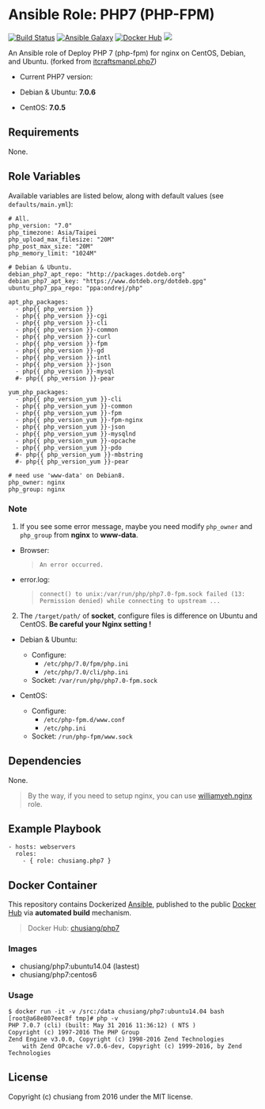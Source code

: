 # Ansible Role: PHP7 (PHP-FPM)

[![Build Status](https://travis-ci.org/chusiang/php7.ansible.role.svg?branch=master)](https://travis-ci.org/chusiang/php7.ansible.role) [![Ansible Galaxy](https://img.shields.io/badge/role-php7-blue.svg)](https://galaxy.ansible.com/chusiang/php7/) [![Docker Hub](https://img.shields.io/badge/docker-php7-blue.svg)](https://hub.docker.com/r/chusiang/php7/) [![](https://images.microbadger.com/badges/image/chusiang/php7.svg)](https://microbadger.com/images/chusiang/php7 "Get your own image badge on microbadger.com")

An Ansible role of Deploy PHP 7 (php-fpm) for nginx on CentOS, Debian, and Ubuntu. (forked from [itcraftsmanpl.php7](https://galaxy.ansible.com/itcraftsmanpl/php7/))

* Current PHP7 version:

 * Debian & Ubuntu: **7.0.6**
 * CentOS: **7.0.5**

## Requirements

None.

## Role Variables

Available variables are listed below, along with default values (see `defaults/main.yml`):

    # All.
    php_version: "7.0"
    php_timezone: Asia/Taipei
    php_upload_max_filesize: "20M"
    php_post_max_size: "20M"
    php_memory_limit: "1024M"
    
    # Debian & Ubuntu.
    debian_php7_apt_repo: "http://packages.dotdeb.org"
    debian_php7_apt_key: "https://www.dotdeb.org/dotdeb.gpg"
    ubuntu_php7_ppa_repo: "ppa:ondrej/php"
    
    apt_php_packages:
      - php{{ php_version }}
      - php{{ php_version }}-cgi
      - php{{ php_version }}-cli
      - php{{ php_version }}-common
      - php{{ php_version }}-curl
      - php{{ php_version }}-fpm
      - php{{ php_version }}-gd
      - php{{ php_version }}-intl
      - php{{ php_version }}-json
      - php{{ php_version }}-mysql
      #- php{{ php_version }}-pear
    
    yum_php_packages:
      - php{{ php_version_yum }}-cli
      - php{{ php_version_yum }}-common
      - php{{ php_version_yum }}-fpm
      - php{{ php_version_yum }}-fpm-nginx
      - php{{ php_version_yum }}-json
      - php{{ php_version_yum }}-mysqlnd
      - php{{ php_version_yum }}-opcache
      - php{{ php_version_yum }}-pdo
      #- php{{ php_version_yum }}-mbstring
      #- php{{ php_version_yum }}-pear
    
    # need use 'www-data' on Debian8.
    php_owner: nginx
    php_group: nginx

### Note

1. If you see some error message, maybe you need modify `php_owner` and `php_group` from **nginx** to **www-data**.

 * Browser:

     > `An error occurred.`

 * error.log:

     > `connect() to unix:/var/run/php/php7.0-fpm.sock failed (13: Permission denied) while connecting to upstream ...`

2. The `/target/path/` of **socket**, configure files is difference on Ubuntu and CentOS. **Be careful your Nginx setting !**

 * Debian & Ubuntu:
      * Configure:
         * `/etc/php/7.0/fpm/php.ini`
         * `/etc/php/7.0/cli/php.ini`
     * Socket: `/var/run/php/php7.0-fpm.sock`

 * CentOS:
     * Configure:
         * `/etc/php-fpm.d/www.conf`
         * `/etc/php.ini`
     * Socket: `/run/php-fpm/www.sock`

## Dependencies

None.

> By the way, if you need to setup nginx, you can use [williamyeh.nginx](https://galaxy.ansible.com/williamyeh/nginx/) role.

## Example Playbook

    - hosts: webservers
      roles:
        - { role: chusiang.php7 }

## Docker Container

This repository contains Dockerized [Ansible](https://github.com/ansible/ansible), published to the public [Docker Hub](https://hub.docker.com/) via **automated build** mechanism.

> Docker Hub: [chusiang/php7](https://hub.docker.com/r/chusiang/php7/)

### Images

* chusiang/php7:ubuntu14.04 (lastest)
* chusiang/php7:centos6

### Usage

    $ docker run -it -v /src:/data chusiang/php7:ubuntu14.04 bash
    [root@a68e807eec8f tmp]# php -v
    PHP 7.0.7 (cli) (built: May 31 2016 11:36:12) ( NTS )
    Copyright (c) 1997-2016 The PHP Group
    Zend Engine v3.0.0, Copyright (c) 1998-2016 Zend Technologies
        with Zend OPcache v7.0.6-dev, Copyright (c) 1999-2016, by Zend Technologies
    

## License

Copyright (c) chusiang from 2016 under the MIT license.
